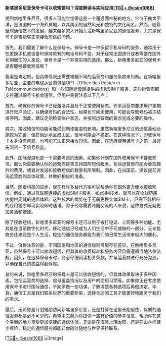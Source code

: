 **新喀里多尼亚保号卡可以收短信吗？深度解读与实际应用[[TG💪+ @esim1088](https://t.me/s/esim1088)]**

提到新喀里多尼亚，很多人可能会觉得这是一个遥远而神秘的地方。它位于南太平洋，是法国的一个海外属地，以其美丽的自然风光和独特的文化闻名。然而，随着全球通信技术的发展，越来越多的人开始关注新喀里多尼亚的通信服务，尤其是保号卡是否能够正常接收短信的问题。

首先，我们需要了解什么是保号卡。保号卡是一种保留手机号码的服务，通常用于在更换手机或设备时保持原有的电话号码不变。对于经常出国旅行或者需要在国外长期居住的人来说，保号卡是一个非常实用的选择。那么，新喀里多尼亚的保号卡是否能够接收短信呢？

答案是肯定的，但具体情况还需要根据不同的运营商和服务条款来判断。在新喀里多尼亚，主要的电信运营商包括OPT（Office des Postes et Télécommunications）和一些国际运营商提供的虚拟SIM卡服务。这些运营商都支持通过保号卡接收短信，但用户需要注意以下几点：

首先，确保你的保号卡已经激活并且处于正常使用状态。许多运营商要求用户定期进行账户验证，以确保号码的合法性。如果长时间未使用，可能会导致号码被冻结或停用。因此，建议定期检查账户状态，并按照运营商的要求完成必要的操作。

其次，接收短信的功能可能受到网络覆盖的影响。虽然新喀里多尼亚的通信基础设施较为完善，但在偏远地区或山区，信号可能会不稳定。在这种情况下，即使保号卡本身没有问题，也可能无法正常接收短信。因此，在选择使用保号卡之前，最好先测试一下信号质量。

此外，国际漫游也是一个需要考虑的因素。如果你计划在国外使用保号卡接收短信，那么你需要确认你的运营商是否支持国际短信服务。有些运营商可能会收取额外的费用，或者对发送和接收短信的数量有所限制。因此，在出国前，建议提前咨询运营商的具体政策，并做好相应的准备。

当然，随着科技的进步，现在有许多替代方案可以帮助你在国外更方便地接收短信。例如，通过互联网连接的虚拟SIM卡服务，如eSIM技术，就可以在全球范围内提供无缝的通信体验。这种技术的优势在于无需更换实体SIM卡，只需下载相应的应用程序即可实现即时通讯。对于经常需要跨国交流的人来说，这种方式无疑更加灵活和便捷。

除了接收短信，新喀里多尼亚的保号卡还可以用于拨打电话、上网等多种功能。尤其是在当前数字化时代，移动通信已经成为人们生活中不可或缺的一部分。无论是商务往来还是个人生活，稳定的通信服务都能为我们的日常生活带来极大的便利。

不过，值得注意的是，不同国家和地区的通信规则可能存在差异。在新喀里多尼亚，虽然保号卡可以接收短信，但具体的收费标准和服务内容仍需遵循当地法律法规。因此，在选择保号卡时，务必仔细阅读相关条款，并与运营商进行充分沟通，以确保自己的权益得到保障。

总的来说，新喀里多尼亚的保号卡是可以接收短信的，但具体效果取决于多种因素，包括运营商的选择、信号覆盖情况以及用户的使用习惯等。如果你正在考虑使用保号卡进行国际通信，不妨多做一些功课，了解清楚各种选项后再做决定。毕竟，通信工具是我们联系世界的重要桥梁，选择合适的工具才能更好地服务于我们的需求。

最后，无论你是计划短期访问新喀里多尼亚，还是打算在这里长期居住，优质的通信服务都是必不可少的。希望本文能为你提供一些有价值的参考信息，帮助你在这个美丽的地方享受更加便捷的通信体验。无论是在海滩上晒太阳，还是在山林间徒步探险，稳定的通信服务都能让你随时随地与世界保持联系。

[[TG💪+ @esim1088](https://t.me/s/esim1088) ![Image](https://i.postimg.cc/4NQfJmqS/Snipaste-2025-05-13-00-14-12.png)]